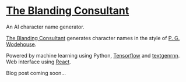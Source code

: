# [The Blanding Consultant](https://blanding-consultant.nw.r.appspot.com)

An AI character name generator.

[The Blanding Consultant](https://blanding-consultant.nw.r.appspot.com)
generates character names in the style of [P. G.
Wodehouse](https://en.wikipedia.org/wiki/P._G._Wodehouse). 

Powered by machine learning using Python,
[Tensorflow](https://github.com/tensorflow/tensorflow) and
[textgenrnn](https://github.com/minimaxir/textgenrnn). Web interface using
[React](https://react.dev/).

Blog post coming soon...
